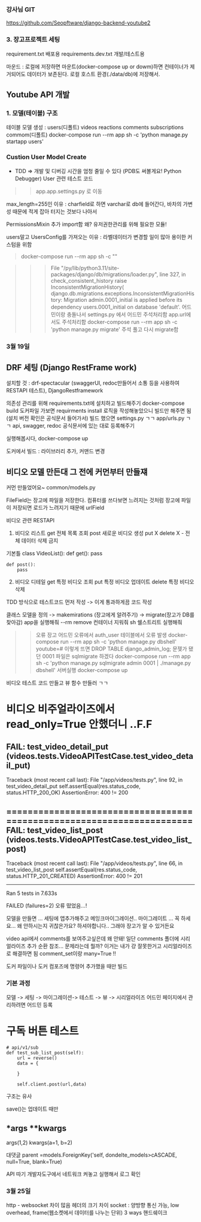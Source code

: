 ### 강사님 GIT
https://github.com/Seopftware/django-backend-youtube2

### 3. 장고프로젝트 세팅

requirement.txt 배포용
requirements.dev.txt 개발/테스트용


마운드 : 로컬에 저장하면 마운트(docker-compose up or dowm)하면 
    컨테이너가 제거되어도 데이터가 보존된다. 로컬 호스트 환경(./data/db)에 저장해서.


## Youtube API 개발

### 1. 모델(테이블) 구조

테이블 모델 생성 : users(디폴트) videos reactions comments subscriptions commom(디폴트)
docker-compose run --rm app sh -c 'python manage.py startapp users'


### Custion User Model Create
- TDD => 개발 및 디버깅 시간을 엄청 줄일 수 있다 (PDB도 써볼게요! Python Debugger)
    User 관련 테스트 코드

>>app.app.settings.py 로 이동

max_length=255인 이유 : charfield로 하면 varchar로 db에 들어간다, 바차의 가변성 때문에 적게 잡아 터지는 것보다 나아서


PermissionsMixin 추가 import함 왜? 유저권한관리를 위해 필요한 모듈!


users말고 UsersConfig를 가져오는 이유 : 라벨데이터가 변경할 일이 많아 용이한 커스텀을 위함

> docker-compose run --rm app sh -c ""


>>>   File "/py/lib/python3.11/site-packages/django/db/migrations/loader.py", line 327, in check_consistent_history
    raise InconsistentMigrationHistory(
django.db.migrations.exceptions.InconsistentMigrationHistory: Migration admin.0001_initial is applied before its dependency users.0001_initial on database 'default'.
어드민이랑 충돌나서 settings.py 에서 어드민 주석처리함 app.url에서도 주석처리함
docker-compose run --rm app sh -c 'python manage.py migrate'
주석 풀고 다시 migrate함

### 3월 19일
## DRF 세팅 (Django RestFrame work)
설치할 것 : drf-spectacular (swaggerUI, redoc만들어서 소통 등을 사용하여 RESTAPI 테스트), DjangoRestframework

의존성 관리를 위해 requirements.txt에 설치하고 빌드해주기
docker-compose build
도커파일 가보면 requirments install 로직을 작성해놓았으니 빌드만 해주면 됨
(설치 버전 확인은 공식문서 들어가서)
빌드 했으면 settings.py ㄱㄱ app/urls.py ㄱㄱ api, swagger, redoc 공식문서에 있는 대로 등록해주기

실행해봅시다, docker-compose up

도커에서 빌드 : 라이브러리 추가, 커맨드 변경



## 비디오 모델 만든대 그 전에 커먼부터 만들쟤

커먼 만들었어요~ common/models.py

FileField는 장고에 파일을 저장한다.
컴퓨터를 쓰다보면 느려지는 것처럼 장고에 파일이 저장되면 로드가 느려지기 때문에 urlField


비디오 관련 RESTAPI
1. 비디오 리스트
get 전체 목록 조회
post 새로운 비디오 생성
put X
delete X - 전체 데이터 삭제 금지

기본틀 
class VideoList():
    def get():
        pass

    def post():
        pass


2. 비디오 디테일
get 특정 비디오 조회
put 특정 비디오 업데이트
delete 특정 비디오 삭제

TDD 방식으로 테스트코드 먼저 작성 -> 이게 통과하게끔 코드 작성

클래스 모델을 정의 -> makemirations (장고에게 알려주기) -> migrate(장고가 DB를 찾아감)
app을 실행해줘 --rm remove 컨테이너 지워줘 sh 쉘스트리트 실행해줘


>> 오류
장고 어드민 오류에서 auth_user 테이블에서 오류 발생
docker-compose run --rm app sh -c 'python manage.py dbshell'
youtube=# 이렇게 뜨면 DROP TABLE django_admin_log;
문젲가 됐던 0001 파일은 sqlmigrate 하겠다
docker-compose run --rm app sh -c 'python manage.py sqlmigrate admin 0001 | ./manage.py dbshell'
서버실행 docker-compose up


비디오 테스트 코드 만들고 뷰 함수 만들러 ㄱㄱ

비디오 비주얼라이즈에서 read_only=True 안했더니
..F.F
======================================================================
FAIL: test_video_detail_put (videos.tests.VideoAPITestCase.test_video_detail_put)
----------------------------------------------------------------------
Traceback (most recent call last):
  File "/app/videos/tests.py", line 92, in test_video_detail_put
    self.assertEqual(res.status_code, status.HTTP_200_OK)
AssertionError: 400 != 200

======================================================================
FAIL: test_video_list_post (videos.tests.VideoAPITestCase.test_video_list_post)
----------------------------------------------------------------------
Traceback (most recent call last):
  File "/app/videos/tests.py", line 66, in test_video_list_post
    self.assertEqual(res.status_code, status.HTTP_201_CREATED)
AssertionError: 400 != 201

----------------------------------------------------------------------
Ran 5 tests in 7.633s

FAILED (failures=2)
오류 떴었음...!


모델을 만들면 ... 세팅에 앱추가해주고 메잉크마이그레이션.. 마이그레이트 ... 꼭 하세요... 왜 안하시는지 귀찮은가요? 
하셔야합니다.. 그래야 장고가 알 수 있거든요


video api에서 comments를 보여주고싶은데 왜 안돼!
일단 comments 폴더에 시리얼라이즈 추가
순환 참조... 문제라는데 뭘까? 이거는 내가 걍 잘못한거고 시리얼라이즈로 해결하면 됨
comment_set이랑 many=True !!

도커 파일이나 도커 컴포즈에 명령어 추가했을 때만 빌드

### 기본 과정
모델 -> 세팅 -> 마이그레이션-> 테스트 -> 뷰 -> 시리얼라이즈
어드민 페이지에서 관리하려면 어드민 등록

# 구독 버튼 테스트
    # api/v1/sub
    def test_sub_list_post(self):
        url = reverse()
        data = {
            
        }
        
        self.client.post(url,data)

구조는 유사

save()는 업데이트 때만

## *args **kwargs
args(1,2)
kwargs(a=1, b=2)

대댓글
parent =models.ForeignKey('self, dondelte_models>cASCADE, null=True, blank=True)

API 따기
개발자도구에서 네트워크 켜놓고 실행해서 로그 확인


### 3월 25일
http - websocket 차이 많음
헤더의 크기 차이
socket : 양방향 통신 가능, low overhead, frame(웹소켓에서 데이터를 나누는 단위)
3 ways 핸드쉐이크



